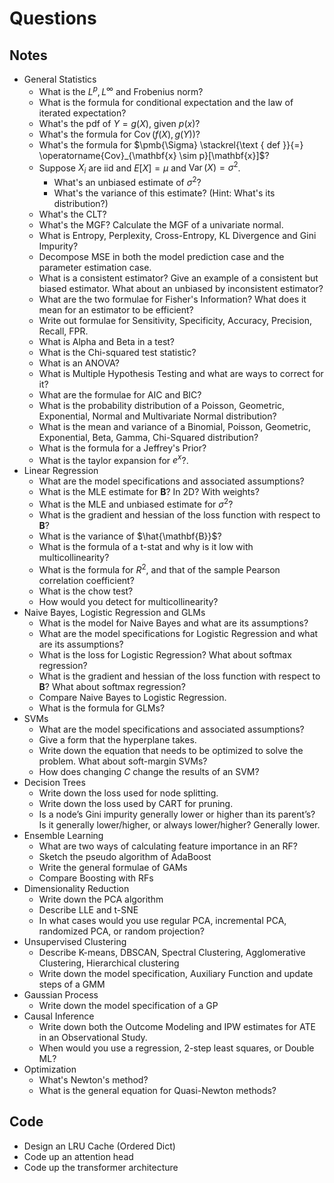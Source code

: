 # Questions 

## Notes
- General Statistics
  - What is the $L^p, L^{\infty}$ and Frobenius norm?
  - What is the formula for conditional expectation and the law of iterated expectation?
  - What's the pdf of $Y = g(X)$, given $p(x)$?
  - What's the formula for $\operatorname{Cov}(f(X), g(Y))$?
  - What's the formula for $\pmb{\Sigma} \stackrel{\text { def }}{=} \operatorname{Cov}_{\mathbf{x} \sim p}[\mathbf{x}]$? 
  - Suppose $X_i$ are iid and $E[X] = \mu$ and $\operatorname{Var}(X) = \sigma^2$.
    - What's an unbiased estimate of $\sigma^2$?
    - What's the variance of this estimate? (Hint: What's its distribution?)
  - What's the CLT?
  - What's the MGF? Calculate the MGF of a univariate normal. 
  - What is Entropy, Perplexity, Cross-Entropy, KL Divergence and Gini Impurity?
  - Decompose MSE in both the model prediction case and the parameter estimation case. 
  - What is a consistent estimator? Give an example of a consistent but biased estimator. What about an unbiased by inconsistent estimator?
  - What are the two formulae for Fisher's Information? What does it mean for an estimator to be efficient?
  - Write out formulae for Sensitivity, Specificity, Accuracy, Precision, Recall, FPR.
  - What is Alpha and Beta in a test?
  - What is the Chi-squared test statistic?
  - What is an ANOVA?
  - What is Multiple Hypothesis Testing and what are ways to correct for it? 
  - What are the formulae for AIC and BIC?
  - What is the probability distribution of a Poisson, Geometric, Exponential, Normal and Multivariate Normal distribution?
  - What is the mean and variance of a Binomial, Poisson, Geometric, Exponential, Beta, Gamma, Chi-Squared distribution?
  - What is the formula for a Jeffrey's Prior?
  - What is the taylor expansion for $e^x$?.
- Linear Regression
  - What are the model specifications and associated assumptions?
  - What is the MLE estimate for $\mathbf{B}$? In 2D? With weights?
  - What is the MLE and unbiased estimate for $\sigma^2$?
  - What is the gradient and hessian of the loss function with respect to $\mathbf{B}$?
  - What is the variance of $\hat{\mathbf{B}}$?
  - What is the formula of a t-stat and why is it low with multicollinearity?
  - What is the formula for $R^2$, and that of the sample Pearson correlation coefficient? 
  - What is the chow test?
  - How would you detect for multicollinearity?
- Naive Bayes, Logistic Regression and GLMs
  - What is the model for Naive Bayes and what are its assumptions?
  - What are the model specifications for Logistic Regression and what are its assumptions?
  - What is the loss for Logistic Regression? What about softmax regression?
  - What is the gradient and hessian of the loss function with respect to $\mathbf{B}$? What about softmax regression?
  - Compare Naive Bayes to Logistic Regression.
  - What is the formula for GLMs?
- SVMs
  - What are the model specifications and associated assumptions?
  - Give a form that the hyperplane takes. 
  - Write down the equation that needs to be optimized to solve the problem. What about soft-margin SVMs?
  - How does changing $C$ change the results of an SVM?
- Decision Trees
  - Write down the loss used for node splitting.
  - Write down the loss used by CART for pruning.
  - Is a node’s Gini impurity generally lower or higher than its parent’s? Is it generally lower/higher, or always lower/higher? Generally lower.
- Ensemble Learning
  - What are two ways of calculating feature importance in an RF?
  - Sketch the pseudo algorithm of AdaBoost
  - Write the general formulae of GAMs
  - Compare Boosting with RFs
- Dimensionality Reduction
  - Write down the PCA algorithm
  - Describe LLE and t-SNE
  - In what cases would you use regular PCA, incremental PCA, randomized PCA, or random projection?
- Unsupervised Clustering
  - Describe K-means, DBSCAN, Spectral Clustering, Agglomerative Clustering, Hierarchical clustering
  - Write down the model specification, Auxiliary Function and update steps of a GMM
- Gaussian Process
  - Write down the model specification of a GP
- Causal Inference
  - Write down both the Outcome Modeling and IPW estimates for ATE in an Observational Study. 
  - When would you use a regression, 2-step least squares, or Double ML?
- Optimization
  - What's Newton's method?
  - What is the general equation for Quasi-Newton methods?

## Code

- Design an LRU Cache (Ordered Dict)
- Code up an attention head
- Code up the transformer architecture